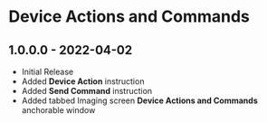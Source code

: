 ﻿# Device Actions and Commands

## 1.0.0.0 - 2022-04-02
* Initial Release
* Added **Device Action** instruction
* Added **Send Command** instruction
* Added tabbed Imaging screen **Device Actions and Commands** anchorable window
